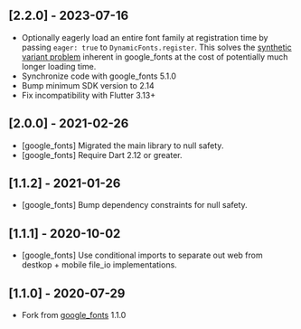 ## [2.2.0] - 2023-07-16

* Optionally eagerly load an entire font family at registration time by passing
  `eager: true` to `DynamicFonts.register`. This solves the [synthetic variant
  problem](https://github.com/material-foundation/flutter-packages/issues/35#issuecomment-959043020)
  inherent in google_fonts at the cost of potentially much longer loading time.
* Synchronize code with google_fonts 5.1.0
* Bump minimum SDK version to 2.14
* Fix incompatibility with Flutter 3.13+

## [2.0.0] - 2021-02-26

* [google_fonts] Migrated the main library to null safety.
* [google_fonts] Require Dart 2.12 or greater.

## [1.1.2] - 2021-01-26

* [google_fonts] Bump dependency constraints for null safety.

## [1.1.1] - 2020-10-02

* [google_fonts] Use conditional imports to separate out web from destkop + mobile file_io implementations.

## [1.1.0] - 2020-07-29

* Fork from [google_fonts](https://pub.dev/packages/google_fonts) 1.1.0
